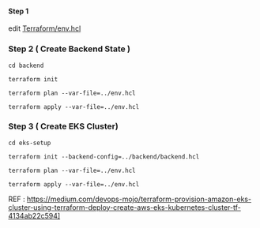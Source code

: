 #### Step 1
edit [Terraform/env.hcl](Terraform/env.hcl)

### Step 2 ( Create Backend State )
```shell
cd backend
```
```shell
terraform init
```
```shell
terraform plan --var-file=../env.hcl
```
```shell
terraform apply --var-file=../env.hcl
```
### Step 3 ( Create EKS Cluster)
```shell
cd eks-setup
```
```shell
terraform init --backend-config=../backend/backend.hcl
```
```shell
terraform plan --var-file=../env.hcl
```
```shell
terraform apply --var-file=../env.hcl
```


REF : https://medium.com/devops-mojo/terraform-provision-amazon-eks-cluster-using-terraform-deploy-create-aws-eks-kubernetes-cluster-tf-4134ab22c594]
